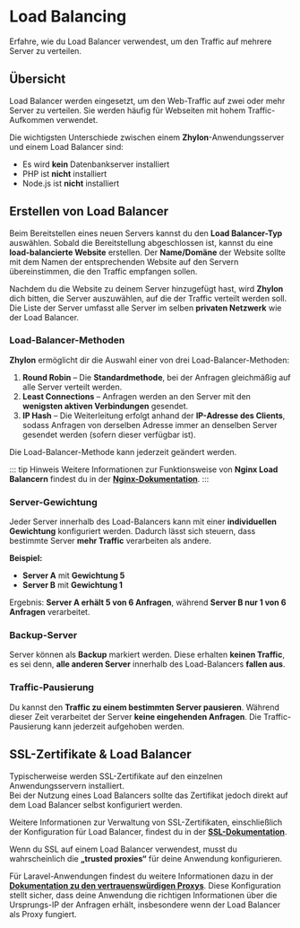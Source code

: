 # Load Balancing

Erfahre, wie du Load Balancer verwendest, um den Traffic auf mehrere Server zu verteilen.


## Übersicht

Load Balancer werden eingesetzt, um den Web-Traffic auf zwei oder mehr Server zu verteilen.
Sie werden häufig für Webseiten mit hohem Traffic-Aufkommen verwendet.

Die wichtigsten Unterschiede zwischen einem **Zhylon**-Anwendungsserver und einem Load Balancer sind:

- Es wird **kein** Datenbankserver installiert
- PHP ist **nicht** installiert
- Node.js ist **nicht** installiert  


## Erstellen von Load Balancer

Beim Bereitstellen eines neuen Servers kannst du den **Load Balancer-Typ** auswählen.
Sobald die Bereitstellung abgeschlossen ist, kannst du eine **load-balancierte Website** erstellen.
Der **Name/Domäne** der Website sollte mit dem Namen der entsprechenden Website auf den Servern übereinstimmen, die den Traffic empfangen sollen.

Nachdem du die Website zu deinem Server hinzugefügt hast, wird **Zhylon** dich bitten, die Server auszuwählen, auf die der Traffic verteilt werden soll.
Die Liste der Server umfasst alle Server im selben **privaten Netzwerk** wie der Load Balancer.


### Load-Balancer-Methoden

**Zhylon** ermöglicht dir die Auswahl einer von drei Load-Balancer-Methoden:

1. **Round Robin** – Die **Standardmethode**, bei der Anfragen gleichmäßig auf alle Server verteilt werden.
2. **Least Connections** – Anfragen werden an den Server mit den **wenigsten aktiven Verbindungen** gesendet.
3. **IP Hash** – Die Weiterleitung erfolgt anhand der **IP-Adresse des Clients**, sodass Anfragen von derselben Adresse immer an denselben Server gesendet werden (sofern dieser verfügbar ist).

Die Load-Balancer-Methode kann jederzeit geändert werden.

::: tip Hinweis
Weitere Informationen zur Funktionsweise von **Nginx Load Balancern** findest du in der [**Nginx-Dokumentation**](https://docs.nginx.com/nginx/admin-guide/load-balancer/http-load-balancer/#method).
:::


### Server-Gewichtung
  
Jeder Server innerhalb des Load-Balancers kann mit einer **individuellen Gewichtung** konfiguriert werden.
Dadurch lässt sich steuern, dass bestimmte Server **mehr Traffic** verarbeiten als andere.

**Beispiel:**
- **Server A** mit **Gewichtung 5**
- **Server B** mit **Gewichtung 1**  

Ergebnis: **Server A erhält 5 von 6 Anfragen**, während **Server B nur 1 von 6 Anfragen** verarbeitet.


### Backup-Server  

Server können als **Backup** markiert werden.
Diese erhalten **keinen Traffic**, es sei denn, **alle anderen Server** innerhalb des Load-Balancers **fallen aus**.


### Traffic-Pausierung

Du kannst den **Traffic zu einem bestimmten Server pausieren**.
Während dieser Zeit verarbeitet der Server **keine eingehenden Anfragen**.
Die Traffic-Pausierung kann jederzeit aufgehoben werden.


## SSL-Zertifikate & Load Balancer

Typischerweise werden SSL-Zertifikate auf den einzelnen Anwendungsservern installiert.  
Bei der Nutzung eines Load Balancers sollte das Zertifikat jedoch direkt auf dem Load Balancer selbst konfiguriert werden.

Weitere Informationen zur Verwaltung von SSL-Zertifikaten, einschließlich der Konfiguration für Load Balancer, findest du in der
[**SSL-Dokumentation**](/sites/ssl#ssl).


Wenn du SSL auf einem Load Balancer verwendest, musst du wahrscheinlich die **„trusted proxies“** für deine Anwendung konfigurieren.

Für Laravel-Anwendungen findest du weitere Informationen dazu in der
[**Dokumentation zu den vertrauenswürdigen Proxys**](https://laravel.com/docs/requests#configuring-trusted-proxies).
Diese Konfiguration stellt sicher, dass deine Anwendung die richtigen Informationen über die Ursprungs-IP der Anfragen erhält,
insbesondere wenn der Load Balancer als Proxy fungiert.
